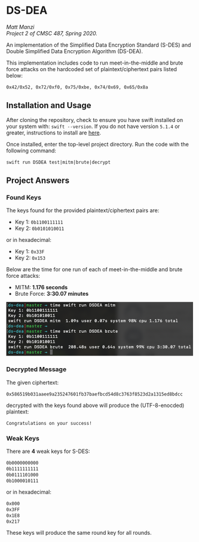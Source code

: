 # DS-DEA
_Matt Manzi_  
_Project 2 of CMSC 487, Spring 2020._

An implementation of the Simplified Data Encryption Standard (S-DES) and Double Simplified Data Encryption Algorithm (DS-DEA).

This implementation includes code to run meet-in-the-middle and brute force attacks on the hardcoded set of plaintext/ciphertext pairs listed below:
```
0x42/0x52, 0x72/0xf0, 0x75/0xbe, 0x74/0x69, 0x65/0x8a
```

## Installation and Usage

After cloning the repository, check to ensure you have swift installed on your system with: `swift --version`.  If you do not have version `5.1.4` or greater, instructions to install are [here](https://swift.org/getting-started/#installing-swift).

Once installed, enter the top-level project directory.  Run the code with the following command:
```
swift run DSDEA test|mitm|brute|decrypt
```

## Project Answers

### Found Keys

The keys found for the provided plaintext/ciphertext pairs are:
* Key 1: `0b1100111111`
* Key 2: `0b0101010011`

or in hexadecimal:
* Key 1: `0x33F`
* Key 2: `0x153`

Below are the time for one run of each of meet-in-the-middle and brute force attacks:
* MITM: **1.176 seconds**
* Brute Force: **3:30.07 minutes**

<img src="times.png" alt="The time elapsed for a single meet-in-the-middle and brute force attack, respectively." />

### Decrypted Message

The given ciphertext:
```
0x586519b031aaee9a235247601fb37baefbcd54d8c3763f8523d2a1315ed8bdcc
```
decrypted with the keys found above will produce the (UTF-8-enocded) plaintext:
```
Congratulations on your success!
```

### Weak Keys

There are **4** weak keys for S-DES:
```
0b0000000000
0b1111111111
0b0111101000
0b1000010111
```
or in hexadecimal:
```
0x000
0x3FF
0x1E8
0x217
```
These keys will produce the same round key for all rounds.

